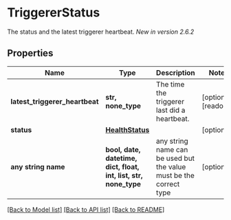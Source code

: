 # TriggererStatus

The status and the latest triggerer heartbeat.  *New in version 2.6.2* 

## Properties
Name | Type | Description | Notes
------------ | ------------- | ------------- | -------------
**latest_triggerer_heartbeat** | **str, none_type** | The time the triggerer last did a heartbeat. | [optional] [readonly] 
**status** | [**HealthStatus**](HealthStatus.md) |  | [optional] 
**any string name** | **bool, date, datetime, dict, float, int, list, str, none_type** | any string name can be used but the value must be the correct type | [optional]

[[Back to Model list]](../README.md#documentation-for-models) [[Back to API list]](../README.md#documentation-for-api-endpoints) [[Back to README]](../README.md)



